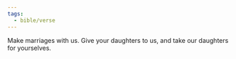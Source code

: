 ```yaml
---
tags:
  - bible/verse
---
```

Make marriages with us. Give your daughters to us, and take our daughters for yourselves.